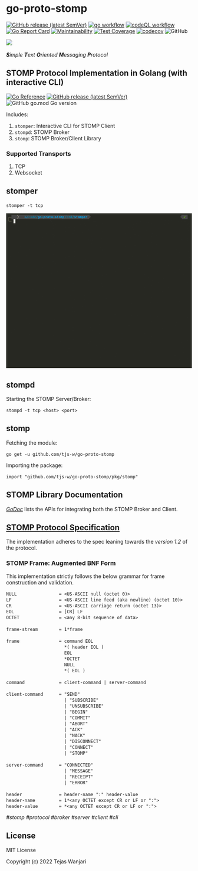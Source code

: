 # go-proto-stomp
[![GitHub release (latest SemVer)](https://img.shields.io/github/v/release/tjs-w/go-proto-stomp)](https://github.com/tjs-w/go-proto-stomp/releases/latest)
[![go workflow](https://github.com/tjs-w/go-proto-stomp/actions/workflows/go.yml/badge.svg)](https://github.com/tjs-w/go-proto-stomp/actions/workflows/go.yml)
[![codeQL workflow](https://github.com/tjs-w/go-proto-stomp/actions/workflows/codeql-analysis.yml/badge.svg)](https://github.com/tjs-w/go-proto-stomp/actions/workflows/codeql-analysis.yml)
[![Go Report Card](https://goreportcard.com/badge/github.com/tjs-w/go-proto-stomp)](https://goreportcard.com/report/github.com/tjs-w/go-proto-stomp)
[![Maintainability](https://api.codeclimate.com/v1/badges/58623b1a2249bc679d9b/maintainability)](https://codeclimate.com/github/tjs-w/go-proto-stomp/maintainability)
[![Test Coverage](https://api.codeclimate.com/v1/badges/58623b1a2249bc679d9b/test_coverage)](https://codeclimate.com/github/tjs-w/go-proto-stomp/test_coverage)
[![codecov](https://codecov.io/gh/tjs-w/go-proto-stomp/branch/main/graph/badge.svg?token=655YSPLWCF)](https://codecov.io/gh/tjs-w/go-proto-stomp)
![GitHub](https://img.shields.io/github/license/tjs-w/go-proto-stomp)

[<img width=40% src=https://stomp.github.io/images/project-logo.png>](https://stomp.github.io/index.html)

_**S**imple **T**ext **O**riented **M**essaging **P**rotocol_


## STOMP Protocol Implementation in Golang (with interactive CLI)
[![Go Reference](https://pkg.go.dev/badge/github.com/tjs-w/go-proto-stomp/.svg)](https://pkg.go.dev/github.com/tjs-w/go-proto-stomp/)
[![GitHub release (latest SemVer)](https://img.shields.io/github/v/release/tjs-w/go-proto-stomp)](https://github.com/tjs-w/go-proto-stomp/releases/latest)
![GitHub go.mod Go version](https://img.shields.io/github/go-mod/go-version/tjs-w/go-proto-stomp)

Includes:
1. `stomper`: Interactive CLI for STOMP Client
2. `stompd`: STOMP Broker
3. `stomp`: STOMP Broker/Client Library

### Supported Transports
1. TCP
2. Websocket

## stomper

```shell
stomper -t tcp
```

![stomper demo](stomper.gif "stomper")

## stompd
Starting the STOMP Server/Broker:
```shell
stompd -t tcp <host> <port>
```

## stomp
Fetching the module:
```shell
go get -u github.com/tjs-w/go-proto-stomp
```
Importing the package:
```shell
import "github.com/tjs-w/go-proto-stomp/pkg/stomp"
```

## STOMP Library Documentation
*[GoDoc](https://pkg.go.dev/github.com/tjs-w/go-proto-stomp/pkg/stomp)* lists the APIs for integrating both the
STOMP Broker and Client.
## **[STOMP Protocol Specification](https://stomp.github.io/stomp-specification-1.2.html)**
The implementation adheres to the spec leaning towards the _version 1.2_ of the protocol.
### STOMP Frame: Augmented BNF Form
This implementation strictly follows the below grammar for frame construction and validation.
```
NULL                = <US-ASCII null (octet 0)>
LF                  = <US-ASCII line feed (aka newline) (octet 10)>
CR                  = <US-ASCII carriage return (octet 13)>
EOL                 = [CR] LF
OCTET               = <any 8-bit sequence of data>

frame-stream        = 1*frame

frame               = command EOL
                      *( header EOL )
                      EOL
                      *OCTET
                      NULL
                      *( EOL )

command             = client-command | server-command

client-command      = "SEND"
                      | "SUBSCRIBE"
                      | "UNSUBSCRIBE"
                      | "BEGIN"
                      | "COMMIT"
                      | "ABORT"
                      | "ACK"
                      | "NACK"
                      | "DISCONNECT"
                      | "CONNECT"
                      | "STOMP"

server-command      = "CONNECTED"
                      | "MESSAGE"
                      | "RECEIPT"
                      | "ERROR"

header              = header-name ":" header-value
header-name         = 1*<any OCTET except CR or LF or ":">
header-value        = *<any OCTET except CR or LF or ":">
```
_#stomp #protocol #broker #server #client #cli_

## License
MIT License

Copyright (c) 2022 Tejas Wanjari
